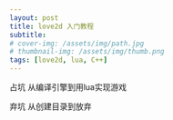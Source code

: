 ```yaml
---
layout: post
title: love2d 入门教程
subtitle: 
# cover-img: /assets/img/path.jpg
# thumbnail-img: /assets/img/thumb.png
tags: [love2d, lua, C++]
---
```


占坑
从编译引擎到用lua实现游戏

弃坑
从创建目录到放弃